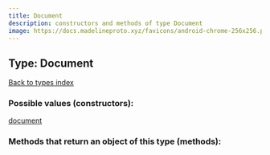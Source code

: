 ```yaml
---
title: Document
description: constructors and methods of type Document
image: https://docs.madelineproto.xyz/favicons/android-chrome-256x256.png
---
```

## Type: Document  
[Back to types index](index.md)



### Possible values (constructors):

[document](../constructors/document.md)  



### Methods that return an object of this type (methods):



